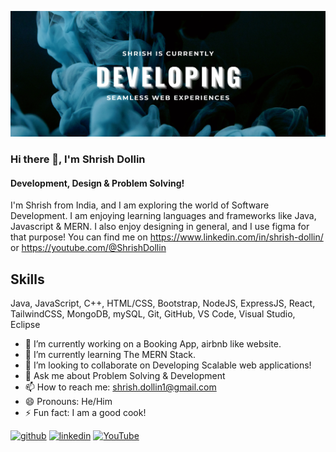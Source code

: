 ![Development, Design & Problem Solving!](https://github.com/shrish-01/shrish-01/blob/main/SHRISH%20DOLLIN.png)

### Hi there 👋, I'm Shrish Dollin
#### Development, Design & Problem Solving!

I'm Shrish from India, and I am exploring the world of Software Development. I am enjoying learning languages and frameworks like Java, Javascript & MERN. I also enjoy designing in general, and I use figma for that purpose! You can find me on https://www.linkedin.com/in/shrish-dollin/ or https://youtube.com/@ShrishDollin

## Skills

Java, JavaScript, C++, HTML/CSS, Bootstrap, NodeJS, ExpressJS, React, TailwindCSS, MongoDB, mySQL, Git, GitHub, VS Code, Visual Studio, Eclipse

- 🔭 I’m currently working on a Booking App, airbnb like website. 
- 🌱 I’m currently learning The MERN Stack. 
- 👯 I’m looking to collaborate on Developing Scalable web applications! 
- 💬 Ask me about Problem Solving & Development 
- 📫 How to reach me: shrish.dollin1@gmail.com 
- 😄 Pronouns: He/Him 
- ⚡ Fun fact: I am a good cook! 


[<img src='https://cdn.jsdelivr.net/npm/simple-icons@3.0.1/icons/github.svg' alt='github' height='40'>](https://github.com/https://github.com/shrish-01)  [<img src='https://cdn.jsdelivr.net/npm/simple-icons@3.0.1/icons/linkedin.svg' alt='linkedin' height='40'>](https://www.linkedin.com/in/https://www.linkedin.com/in/shrish-dollin//)  [<img src='https://cdn.jsdelivr.net/npm/simple-icons@3.0.1/icons/youtube.svg' alt='YouTube' height='40'>](https://www.youtube.com/channel/https://youtube.com/@ShrishDollin)  



<!--
**shrish-01/shrish-01** is a ✨ _special_ ✨ repository because its `README.md` (this file) appears on your GitHub profile.

Here are some ideas to get you started:

- 🔭 I’m currently working on ...
- 🌱 I’m currently learning ...
- 👯 I’m looking to collaborate on ...
- 🤔 I’m looking for help with ...
- 💬 Ask me about ...
- 📫 How to reach me: ...
- 😄 Pronouns: ...
- ⚡ Fun fact: ...
-->
